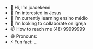 - 👋 Hi, I’m joaoekemi
- 👀 I’m interested in Jesus
- 🌱 I’m currently learning ensino médio
- 💞️ I’m looking to collaborate on igreja
- 📫 How to reach me (48) 99999999
- 😄 Pronouns: 
- ⚡ Fun fact: ...

<!---
joaoekemi/joaoekemi is a ✨ special ✨ repository because its `README.md` (this file) appears on your GitHub profile.
You can click the Preview link to take a look at your changes.
--->
